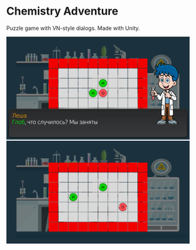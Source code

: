 # Chemistry Adventure

Puzzle game with VN-style dialogs. Made with Unity.

<p float="left">
  <img src="https://github.com/bnorax/chemadv/blob/main/Chem%20Adv/Recordings/image_006_0000.png" width="480">
  <img src="https://github.com/bnorax/chemadv/blob/main/Chem%20Adv/Recordings/image_005_0000.png" width="480">
</p>
